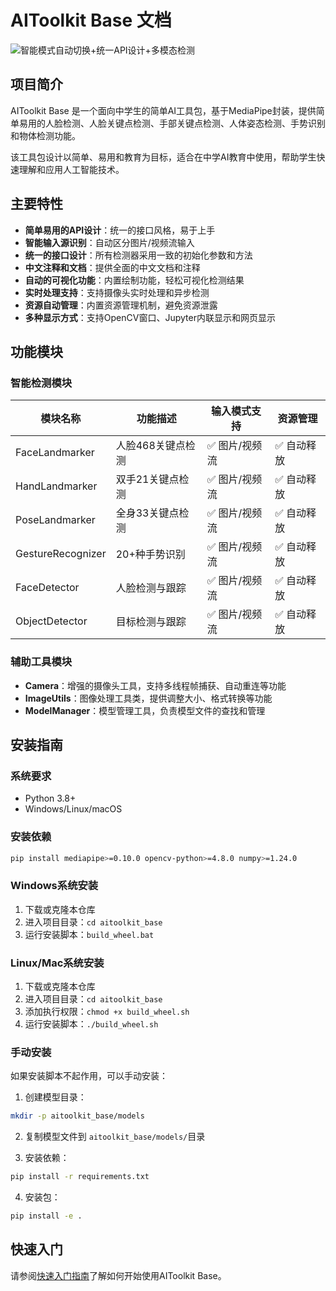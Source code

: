 # AIToolkit Base 文档

![智能模式自动切换+统一API设计+多模态检测](https://via.placeholder.com/800x200.png/0077B5/FFFFFF?text=智能模式自动切换+统一API设计+多模态检测)

## 项目简介

AIToolkit Base 是一个面向中学生的简单AI工具包，基于MediaPipe封装，提供简单易用的人脸检测、人脸关键点检测、手部关键点检测、人体姿态检测、手势识别和物体检测功能。

该工具包设计以简单、易用和教育为目标，适合在中学AI教育中使用，帮助学生快速理解和应用人工智能技术。

## 主要特性

- **简单易用的API设计**：统一的接口风格，易于上手
- **智能输入源识别**：自动区分图片/视频流输入
- **统一的接口设计**：所有检测器采用一致的初始化参数和方法
- **中文注释和文档**：提供全面的中文文档和注释
- **自动的可视化功能**：内置绘制功能，轻松可视化检测结果
- **实时处理支持**：支持摄像头实时处理和异步检测
- **资源自动管理**：内置资源管理机制，避免资源泄露
- **多种显示方式**：支持OpenCV窗口、Jupyter内联显示和网页显示

## 功能模块

### 智能检测模块
| 模块名称 | 功能描述 | 输入模式支持 | 资源管理 |
|--------------------|-----------------------------------|--------------|------------|
| FaceLandmarker | 人脸468关键点检测 | ✅ 图片/视频流 | ✅ 自动释放 |
| HandLandmarker | 双手21关键点检测 | ✅ 图片/视频流 | ✅ 自动释放 |
| PoseLandmarker | 全身33关键点检测 | ✅ 图片/视频流 | ✅ 自动释放 |
| GestureRecognizer | 20+种手势识别 | ✅ 图片/视频流 | ✅ 自动释放 |
| FaceDetector | 人脸检测与跟踪 | ✅ 图片/视频流 | ✅ 自动释放 |
| ObjectDetector | 目标检测与跟踪 | ✅ 图片/视频流 | ✅ 自动释放 |

### 辅助工具模块
- **Camera**：增强的摄像头工具，支持多线程帧捕获、自动重连等功能
- **ImageUtils**：图像处理工具类，提供调整大小、格式转换等功能
- **ModelManager**：模型管理工具，负责模型文件的查找和管理

## 安装指南

### 系统要求
- Python 3.8+
- Windows/Linux/macOS

### 安装依赖
```bash
pip install mediapipe>=0.10.0 opencv-python>=4.8.0 numpy>=1.24.0
```

### Windows系统安装
1. 下载或克隆本仓库
2. 进入项目目录：`cd aitoolkit_base`
3. 运行安装脚本：`build_wheel.bat`

### Linux/Mac系统安装
1. 下载或克隆本仓库
2. 进入项目目录：`cd aitoolkit_base`
3. 添加执行权限：`chmod +x build_wheel.sh`
4. 运行安装脚本：`./build_wheel.sh`

### 手动安装
如果安装脚本不起作用，可以手动安装：

1. 创建模型目录：
```bash
mkdir -p aitoolkit_base/models
```

2. 复制模型文件到 `aitoolkit_base/models/`目录

3. 安装依赖：
```bash
pip install -r requirements.txt
```

4. 安装包：
```bash
pip install -e .
```

## 快速入门

请参阅[快速入门指南](./quick_start.md)了解如何开始使用AIToolkit Base。 
